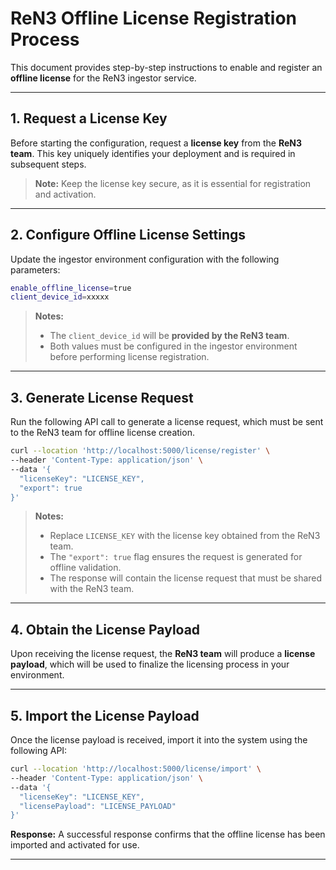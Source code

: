 # ReN3 Offline License Registration Process

This document provides step-by-step instructions to enable and register an **offline license** for the ReN3 ingestor service.

---

## 1. Request a License Key

Before starting the configuration, request a **license key** from the **ReN3 team**. This key uniquely identifies your deployment and is required in subsequent steps.

> **Note:** Keep the license key secure, as it is essential for registration and activation.

---

## 2. Configure Offline License Settings

Update the ingestor environment configuration with the following parameters:

```bash
enable_offline_license=true
client_device_id=xxxxx
```

> **Notes:**
> - The `client_device_id` will be **provided by the ReN3 team**.
> - Both values must be configured in the ingestor environment before performing license registration.

---

## 3. Generate License Request

Run the following API call to generate a license request, which must be sent to the ReN3 team for offline license creation.

```bash
curl --location 'http://localhost:5000/license/register' \
--header 'Content-Type: application/json' \
--data '{
  "licenseKey": "LICENSE_KEY",
  "export": true
}'
```

> **Notes:**
>
> * Replace `LICENSE_KEY` with the license key obtained from the ReN3 team.
> * The `"export": true` flag ensures the request is generated for offline validation.
> * The response will contain the license request that must be shared with the ReN3 team.

---

## 4. Obtain the License Payload

Upon receiving the license request, the **ReN3 team** will produce a **license payload**, which will be used to finalize the licensing process in your environment.

---

## 5. Import the License Payload

Once the license payload is received, import it into the system using the following API:

```bash
curl --location 'http://localhost:5000/license/import' \
--header 'Content-Type: application/json' \
--data '{
  "licenseKey": "LICENSE_KEY",
  "licensePayload": "LICENSE_PAYLOAD"
}'
```

**Response:**
A successful response confirms that the offline license has been imported and activated for use.

---